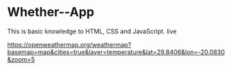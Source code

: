 # Whether--App
This is basic knowledge to  HTML, CSS and JavaScript. live 
  
https://openweathermap.org/weathermap?basemap=map&cities=true&layer=temperature&lat=29.8406&lon=-20.0830&zoom=5